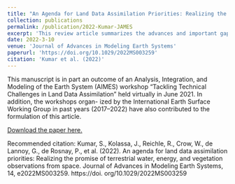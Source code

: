 ```yaml
---
title: "An Agenda for Land Data Assimilation Priorities: Realizing the Promise of Terrestrial Water, Energy, and Vegetation Observations From Space"
collection: publications
permalink: /publication/2022-Kumar-JAMES
excerpt: 'This review article summarizes the advances and important gaps remainin in current land DA research and applications.'
date: 2022-3-10
venue: 'Journal of Advances in Modeling Earth Systems'
paperurl: 'https://doi.org/10.1029/2022MS003259'
citation: 'Kumar et al. (2022)'
---
```

This manuscript is in part an outcome of an Analysis, Integration, and Modeling of the Earth System (AIMES) workshop “Tackling Technical Challenges in Land Data Assimilation” held virtually in June 2021. In addition, the workshops organ- ized by the International Earth Surface Working Group in past years (2017–2022) have also contributed to the formulation of this article.

[Download the paper here.](https://doi.org/10.1029/2022MS003259)

Recommended citation: Kumar, S., Kolassa, J., Reichle, R., Crow, W., de Lannoy, G., de Rosnay, P., et al. (2022). An agenda for land data assimilation priorities: Realizing the promise of terrestrial water, energy, and vegetation observations from space. Journal of Advances in Modeling Earth Systems, 14, e2022MS003259. https://doi. org/10.1029/2022MS003259
